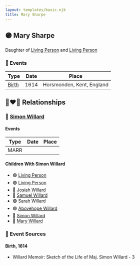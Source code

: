 ```yaml
---
layout: templates/basic.njk
title: Mary Sharpe
---
```

## 🟣 Mary Sharpe

Daughter of [Living Person](/people/4/46530053) and [Living Person](/people/9/96496385)

### 📆 Events

Type | Date | Place
------ | ------ | ------
[Birth](#event-0) | 1614 | Horsmonden, Kent, England

## 👩‍❤️‍👨 Relationships

### 🔵 [Simon Willard](/people/8/86485776)

#### Events

Type | Date | Place
------ | ------ | ------
MARR |  |
#### Children With Simon Willard
* 🟣 [Living Person](/people/4/45756022)
* 🟣 [Living Person](/people/3/39580887)
* 🔵 [Josiah Willard](/people/5/55775674)
* 🔵 [Samuel Willard](/people/1/16157248)
* 🟣 [Sarah Willard](/people/6/60626504)
* 🟣 [Abovehope Willard](/people/6/68416569)
* 🔵 [Simon Willard](/people/6/68962771)
* 🔵 [Mary Willard](/people/8/86355995)
### 📰 Event Sources

#### <a id="event-0"></a> Birth, 1614
* Willard Memoir: Sketch of the Life of Maj. Simon Willard  - 3